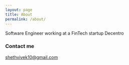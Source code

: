 ```yaml
---
layout: page
title: About
permalink: /about/
---
```


Software Engineer working at a FinTech startup Decentro

### Contact me

[shethvivek10@gmail.com](mailto:shethvivek10@gmail.com)
